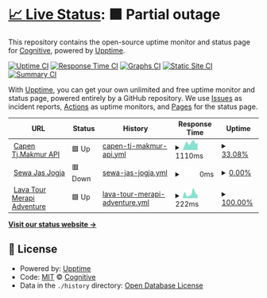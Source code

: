 # [📈 Live Status](https://upptime.cognitive.id): <!--live status--> **🟧 Partial outage**

This repository contains the open-source uptime monitor and status page for [Cognitive](https://code.cognitive.id/), powered by [Upptime](https://github.com/upptime/upptime).

[![Uptime CI](https://github.com/cgntv/upptime/workflows/Uptime%20CI/badge.svg)](https://github.com/cgntv/upptime/actions?query=workflow%3A%22Uptime+CI%22)
[![Response Time CI](https://github.com/cgntv/upptime/workflows/Response%20Time%20CI/badge.svg)](https://github.com/cgntv/upptime/actions?query=workflow%3A%22Response+Time+CI%22)
[![Graphs CI](https://github.com/cgntv/upptime/workflows/Graphs%20CI/badge.svg)](https://github.com/cgntv/upptime/actions?query=workflow%3A%22Graphs+CI%22)
[![Static Site CI](https://github.com/cgntv/upptime/workflows/Static%20Site%20CI/badge.svg)](https://github.com/cgntv/upptime/actions?query=workflow%3A%22Static+Site+CI%22)
[![Summary CI](https://github.com/cgntv/upptime/workflows/Summary%20CI/badge.svg)](https://github.com/cgntv/upptime/actions?query=workflow%3A%22Summary+CI%22)

With [Upptime](https://upptime.js.org), you can get your own unlimited and free uptime monitor and status page, powered entirely by a GitHub repository. We use [Issues](https://github.com/cgntv/upptime/issues) as incident reports, [Actions](https://github.com/cgntv/upptime/actions) as uptime monitors, and [Pages](https://upptime.cognitive.id) for the status page.

<!--start: status pages-->
<!-- This summary is generated by Upptime (https://github.com/upptime/upptime) -->
<!-- Do not edit this manually, your changes will be overwritten -->
<!-- prettier-ignore -->
| URL | Status | History | Response Time | Uptime |
| --- | ------ | ------- | ------------- | ------ |
| <img alt="" src="https://favicons.githubusercontent.com/denus-capen-api.client.cognitive.id" height="13"> [Capen Tj.Makmur API](https://denus-capen-api.client.cognitive.id/) | 🟩 Up | [capen-tj-makmur-api.yml](https://github.com/cgntv/upptime/commits/HEAD/history/capen-tj-makmur-api.yml) | <details><summary><img alt="Response time graph" src="./graphs/capen-tj-makmur-api/response-time-week.png" height="20"> 1110ms</summary><br><a href="https://upptime.cognitive.id/history/capen-tj-makmur-api"><img alt="Response time 599" src="https://img.shields.io/endpoint?url=https%3A%2F%2Fraw.githubusercontent.com%2Fcgntv%2Fupptime%2FHEAD%2Fapi%2Fcapen-tj-makmur-api%2Fresponse-time.json"></a><br><a href="https://upptime.cognitive.id/history/capen-tj-makmur-api"><img alt="24-hour response time 1176" src="https://img.shields.io/endpoint?url=https%3A%2F%2Fraw.githubusercontent.com%2Fcgntv%2Fupptime%2FHEAD%2Fapi%2Fcapen-tj-makmur-api%2Fresponse-time-day.json"></a><br><a href="https://upptime.cognitive.id/history/capen-tj-makmur-api"><img alt="7-day response time 1110" src="https://img.shields.io/endpoint?url=https%3A%2F%2Fraw.githubusercontent.com%2Fcgntv%2Fupptime%2FHEAD%2Fapi%2Fcapen-tj-makmur-api%2Fresponse-time-week.json"></a><br><a href="https://upptime.cognitive.id/history/capen-tj-makmur-api"><img alt="30-day response time 1110" src="https://img.shields.io/endpoint?url=https%3A%2F%2Fraw.githubusercontent.com%2Fcgntv%2Fupptime%2FHEAD%2Fapi%2Fcapen-tj-makmur-api%2Fresponse-time-month.json"></a><br><a href="https://upptime.cognitive.id/history/capen-tj-makmur-api"><img alt="1-year response time 599" src="https://img.shields.io/endpoint?url=https%3A%2F%2Fraw.githubusercontent.com%2Fcgntv%2Fupptime%2FHEAD%2Fapi%2Fcapen-tj-makmur-api%2Fresponse-time-year.json"></a></details> | <details><summary><a href="https://upptime.cognitive.id/history/capen-tj-makmur-api">33.08%</a></summary><a href="https://upptime.cognitive.id/history/capen-tj-makmur-api"><img alt="All-time uptime 56.49%" src="https://img.shields.io/endpoint?url=https%3A%2F%2Fraw.githubusercontent.com%2Fcgntv%2Fupptime%2FHEAD%2Fapi%2Fcapen-tj-makmur-api%2Fuptime.json"></a><br><a href="https://upptime.cognitive.id/history/capen-tj-makmur-api"><img alt="24-hour uptime 100.00%" src="https://img.shields.io/endpoint?url=https%3A%2F%2Fraw.githubusercontent.com%2Fcgntv%2Fupptime%2FHEAD%2Fapi%2Fcapen-tj-makmur-api%2Fuptime-day.json"></a><br><a href="https://upptime.cognitive.id/history/capen-tj-makmur-api"><img alt="7-day uptime 33.08%" src="https://img.shields.io/endpoint?url=https%3A%2F%2Fraw.githubusercontent.com%2Fcgntv%2Fupptime%2FHEAD%2Fapi%2Fcapen-tj-makmur-api%2Fuptime-week.json"></a><br><a href="https://upptime.cognitive.id/history/capen-tj-makmur-api"><img alt="30-day uptime 5.71%" src="https://img.shields.io/endpoint?url=https%3A%2F%2Fraw.githubusercontent.com%2Fcgntv%2Fupptime%2FHEAD%2Fapi%2Fcapen-tj-makmur-api%2Fuptime-month.json"></a><br><a href="https://upptime.cognitive.id/history/capen-tj-makmur-api"><img alt="1-year uptime 56.49%" src="https://img.shields.io/endpoint?url=https%3A%2F%2Fraw.githubusercontent.com%2Fcgntv%2Fupptime%2FHEAD%2Fapi%2Fcapen-tj-makmur-api%2Fuptime-year.json"></a></details>
| <img alt="" src="https://favicons.githubusercontent.com/sewajasjogja.com" height="13"> [Sewa Jas Jogja](https://sewajasjogja.com/) | 🟥 Down | [sewa-jas-jogja.yml](https://github.com/cgntv/upptime/commits/HEAD/history/sewa-jas-jogja.yml) | <details><summary><img alt="Response time graph" src="./graphs/sewa-jas-jogja/response-time-week.png" height="20"> 0ms</summary><br><a href="https://upptime.cognitive.id/history/sewa-jas-jogja"><img alt="Response time 628" src="https://img.shields.io/endpoint?url=https%3A%2F%2Fraw.githubusercontent.com%2Fcgntv%2Fupptime%2FHEAD%2Fapi%2Fsewa-jas-jogja%2Fresponse-time.json"></a><br><a href="https://upptime.cognitive.id/history/sewa-jas-jogja"><img alt="24-hour response time 0" src="https://img.shields.io/endpoint?url=https%3A%2F%2Fraw.githubusercontent.com%2Fcgntv%2Fupptime%2FHEAD%2Fapi%2Fsewa-jas-jogja%2Fresponse-time-day.json"></a><br><a href="https://upptime.cognitive.id/history/sewa-jas-jogja"><img alt="7-day response time 0" src="https://img.shields.io/endpoint?url=https%3A%2F%2Fraw.githubusercontent.com%2Fcgntv%2Fupptime%2FHEAD%2Fapi%2Fsewa-jas-jogja%2Fresponse-time-week.json"></a><br><a href="https://upptime.cognitive.id/history/sewa-jas-jogja"><img alt="30-day response time 0" src="https://img.shields.io/endpoint?url=https%3A%2F%2Fraw.githubusercontent.com%2Fcgntv%2Fupptime%2FHEAD%2Fapi%2Fsewa-jas-jogja%2Fresponse-time-month.json"></a><br><a href="https://upptime.cognitive.id/history/sewa-jas-jogja"><img alt="1-year response time 628" src="https://img.shields.io/endpoint?url=https%3A%2F%2Fraw.githubusercontent.com%2Fcgntv%2Fupptime%2FHEAD%2Fapi%2Fsewa-jas-jogja%2Fresponse-time-year.json"></a></details> | <details><summary><a href="https://upptime.cognitive.id/history/sewa-jas-jogja">0.00%</a></summary><a href="https://upptime.cognitive.id/history/sewa-jas-jogja"><img alt="All-time uptime 73.63%" src="https://img.shields.io/endpoint?url=https%3A%2F%2Fraw.githubusercontent.com%2Fcgntv%2Fupptime%2FHEAD%2Fapi%2Fsewa-jas-jogja%2Fuptime.json"></a><br><a href="https://upptime.cognitive.id/history/sewa-jas-jogja"><img alt="24-hour uptime 0.00%" src="https://img.shields.io/endpoint?url=https%3A%2F%2Fraw.githubusercontent.com%2Fcgntv%2Fupptime%2FHEAD%2Fapi%2Fsewa-jas-jogja%2Fuptime-day.json"></a><br><a href="https://upptime.cognitive.id/history/sewa-jas-jogja"><img alt="7-day uptime 0.00%" src="https://img.shields.io/endpoint?url=https%3A%2F%2Fraw.githubusercontent.com%2Fcgntv%2Fupptime%2FHEAD%2Fapi%2Fsewa-jas-jogja%2Fuptime-week.json"></a><br><a href="https://upptime.cognitive.id/history/sewa-jas-jogja"><img alt="30-day uptime 0.00%" src="https://img.shields.io/endpoint?url=https%3A%2F%2Fraw.githubusercontent.com%2Fcgntv%2Fupptime%2FHEAD%2Fapi%2Fsewa-jas-jogja%2Fuptime-month.json"></a><br><a href="https://upptime.cognitive.id/history/sewa-jas-jogja"><img alt="1-year uptime 73.63%" src="https://img.shields.io/endpoint?url=https%3A%2F%2Fraw.githubusercontent.com%2Fcgntv%2Fupptime%2FHEAD%2Fapi%2Fsewa-jas-jogja%2Fuptime-year.json"></a></details>
| <img alt="" src="https://favicons.githubusercontent.com/lavatourmerapi-adv.online" height="13"> [Lava Tour Merapi Adventure](https://lavatourmerapi-adv.online/) | 🟩 Up | [lava-tour-merapi-adventure.yml](https://github.com/cgntv/upptime/commits/HEAD/history/lava-tour-merapi-adventure.yml) | <details><summary><img alt="Response time graph" src="./graphs/lava-tour-merapi-adventure/response-time-week.png" height="20"> 222ms</summary><br><a href="https://upptime.cognitive.id/history/lava-tour-merapi-adventure"><img alt="Response time 1620" src="https://img.shields.io/endpoint?url=https%3A%2F%2Fraw.githubusercontent.com%2Fcgntv%2Fupptime%2FHEAD%2Fapi%2Flava-tour-merapi-adventure%2Fresponse-time.json"></a><br><a href="https://upptime.cognitive.id/history/lava-tour-merapi-adventure"><img alt="24-hour response time 150" src="https://img.shields.io/endpoint?url=https%3A%2F%2Fraw.githubusercontent.com%2Fcgntv%2Fupptime%2FHEAD%2Fapi%2Flava-tour-merapi-adventure%2Fresponse-time-day.json"></a><br><a href="https://upptime.cognitive.id/history/lava-tour-merapi-adventure"><img alt="7-day response time 222" src="https://img.shields.io/endpoint?url=https%3A%2F%2Fraw.githubusercontent.com%2Fcgntv%2Fupptime%2FHEAD%2Fapi%2Flava-tour-merapi-adventure%2Fresponse-time-week.json"></a><br><a href="https://upptime.cognitive.id/history/lava-tour-merapi-adventure"><img alt="30-day response time 253" src="https://img.shields.io/endpoint?url=https%3A%2F%2Fraw.githubusercontent.com%2Fcgntv%2Fupptime%2FHEAD%2Fapi%2Flava-tour-merapi-adventure%2Fresponse-time-month.json"></a><br><a href="https://upptime.cognitive.id/history/lava-tour-merapi-adventure"><img alt="1-year response time 1620" src="https://img.shields.io/endpoint?url=https%3A%2F%2Fraw.githubusercontent.com%2Fcgntv%2Fupptime%2FHEAD%2Fapi%2Flava-tour-merapi-adventure%2Fresponse-time-year.json"></a></details> | <details><summary><a href="https://upptime.cognitive.id/history/lava-tour-merapi-adventure">100.00%</a></summary><a href="https://upptime.cognitive.id/history/lava-tour-merapi-adventure"><img alt="All-time uptime 80.84%" src="https://img.shields.io/endpoint?url=https%3A%2F%2Fraw.githubusercontent.com%2Fcgntv%2Fupptime%2FHEAD%2Fapi%2Flava-tour-merapi-adventure%2Fuptime.json"></a><br><a href="https://upptime.cognitive.id/history/lava-tour-merapi-adventure"><img alt="24-hour uptime 100.00%" src="https://img.shields.io/endpoint?url=https%3A%2F%2Fraw.githubusercontent.com%2Fcgntv%2Fupptime%2FHEAD%2Fapi%2Flava-tour-merapi-adventure%2Fuptime-day.json"></a><br><a href="https://upptime.cognitive.id/history/lava-tour-merapi-adventure"><img alt="7-day uptime 100.00%" src="https://img.shields.io/endpoint?url=https%3A%2F%2Fraw.githubusercontent.com%2Fcgntv%2Fupptime%2FHEAD%2Fapi%2Flava-tour-merapi-adventure%2Fuptime-week.json"></a><br><a href="https://upptime.cognitive.id/history/lava-tour-merapi-adventure"><img alt="30-day uptime 100.00%" src="https://img.shields.io/endpoint?url=https%3A%2F%2Fraw.githubusercontent.com%2Fcgntv%2Fupptime%2FHEAD%2Fapi%2Flava-tour-merapi-adventure%2Fuptime-month.json"></a><br><a href="https://upptime.cognitive.id/history/lava-tour-merapi-adventure"><img alt="1-year uptime 80.84%" src="https://img.shields.io/endpoint?url=https%3A%2F%2Fraw.githubusercontent.com%2Fcgntv%2Fupptime%2FHEAD%2Fapi%2Flava-tour-merapi-adventure%2Fuptime-year.json"></a></details>

<!--end: status pages-->

[**Visit our status website →**](https://upptime.cognitive.id)

## 📄 License

- Powered by: [Upptime](https://github.com/upptime/upptime)
- Code: [MIT](./LICENSE) © [Cognitive](https://code.cognitive.id/)
- Data in the `./history` directory: [Open Database License](https://opendatacommons.org/licenses/odbl/1-0/)
